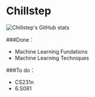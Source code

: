 # Chillstep
![Chillstep's GitHub stats](https://github-readme-stats.vercel.app/api?username=Chillstepp&bg_color=30,e96443,904e95&title_color=fff&text_color=fff&show_icons=true)

###Done：
 - Machine Learning Fundations
 - Machine Learning Techniques

###To do：
 - CS231n
 - 6.S081
